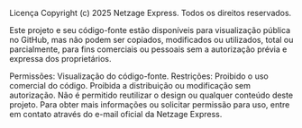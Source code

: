 Licença
Copyright (c) 2025 Netzage Express. Todos os direitos reservados.

Este projeto e seu código-fonte estão disponíveis para visualização pública no GitHub, mas não podem ser copiados, modificados ou utilizados, total ou parcialmente, para fins comerciais ou pessoais sem a autorização prévia e expressa dos proprietários.

Permissões:
Visualização do código-fonte.
Restrições:
Proibido o uso comercial do código.
Proibida a distribuição ou modificação sem autorização.
Não é permitido reutilizar o design ou qualquer conteúdo deste projeto.
Para obter mais informações ou solicitar permissão para uso, entre em contato através do e-mail oficial da Netzage Express.
